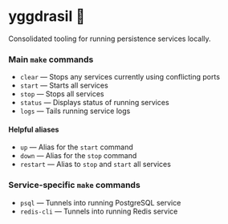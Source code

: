 # yggdrasil :rainbow:

Consolidated tooling for running persistence services locally.

### Main `make` commands

- `clear` &mdash; Stops any services currently using conflicting ports
- `start` &mdash; Starts all services
- `stop` &mdash; Stops all services
- `status` &mdash; Displays status of running services
- `logs` &mdash; Tails running service logs

#### Helpful aliases

- `up` &mdash; Alias for the `start` command
- `down` &mdash; Alias for the `stop` command
- `restart` &mdash; Alias to `stop` and `start` all services

### Service-specific `make` commands

- `psql` &mdash; Tunnels into running PostgreSQL service
- `redis-cli` &mdash; Tunnels into running Redis service
